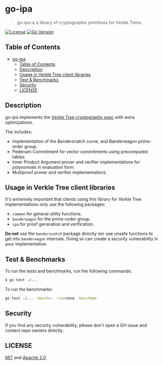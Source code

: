 # go-ipa

> go-ipa is a library of cryptographic primitives for Verkle Trees.

[![License](https://img.shields.io/badge/license-MIT-blue.svg)](https://github.com/crate-crypto/go-ipa/blob/main/LICENSE)
[![Go Version](https://img.shields.io/badge/go-v1.18-green.svg)](https://golang.org/dl/)

## Table of Contents

- [go-ipa](#go-ipa)
  - [Table of Contents](#table-of-contents)
  - [Description](#description)
  - [Usage in Verkle Tree client libraries](#usage-in-verkle-tree-client-libraries)
  - [Test \& Benchmarks](#test--benchmarks)
  - [Security](#security)
  - [LICENSE](#license)

## Description

go-ipa implements the [Verkle Tree cryptography spec](https://github.com/crate-crypto/verkle-trie-ref) with extra optimizations.

The includes:
- Implementation of the Bandersnatch curve, and Banderwagon prime-order group.
- Pedersen Commitment for vector commitments using precomputed tables.
- Inner Product Argument prover and verifier implementations for polynomials in evaluation form.
- Multiproof prover and verifier implementations.

## Usage in Verkle Tree client libraries

It's extremely important that clients using this library for Verkle Tree implementations only use the following packages:
- `common` for general utility functions.
- `banderwagon` for the prime-order group.
- `ipa` for proof generation and verification.

**Do not** use the `bandersnatch` package directly nor use unsafe functions to get into `banderwagon` internals. Doing so can create a security vulnerability in your implementation.

## Test & Benchmarks

To run the tests and benchmarks, run the following commands:
```bash
$ go test ./...
```

To run the benchmarks:
```bash
go test ./... -bench=. -run=none -benchmem
```

## Security

If you find any security vulnerability, please don't open a GH issue and contact repo owners directly.


## LICENSE

[MIT](LICENSE-MIT) and [Apache 2.0](LICENSE-APACHE).